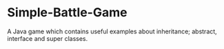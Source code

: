 # Simple-Battle-Game
A Java game which contains useful examples about inheritance; abstract, interface and super classes.
